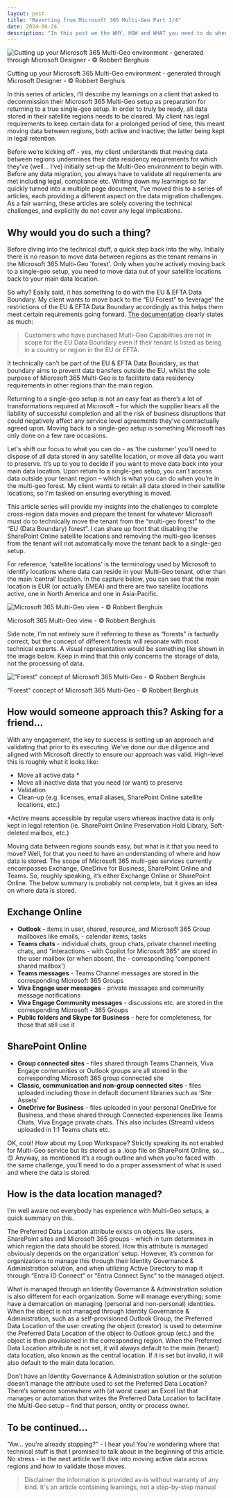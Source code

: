 ```yaml
---
layout: post
title: "Reverting from Microsoft 365 Multi-Geo Part 1/4"
date: 2024-06-24
description: "In this post we the WHY, HOW and WHAT you need to do whenever you're considering wind-down of Microsoft 365 Multi-Geo. In this series of articles, I’ll describe my learnings on a client that asked to decommission their Microsoft 365 Multi-Geo setup as preparation for returning to a true single-geo setup. In order to truly be ready, all data stored in their satellite regions needs to be cleared."
---
```


![Cutting up your Microsoft 365 Multi-Geo environment - generated through Microsoft Designer - © Robbert Berghuis](/assets/images/20240624-Cutting-up-Microsoft-365-Multi-Geo.png)
<figcaption>Cutting up your Microsoft 365 Multi-Geo environment - generated through Microsoft Designer - © Robbert Berghuis</figcaption>

In this series of articles, I’ll describe my learnings on a client that asked to decommission their Microsoft 365 Multi-Geo setup as preparation for returning to a true single-geo setup. In order to truly be ready, all data stored in their satellite regions needs to be cleared. My client has legal requirements to keep certain data for a prolonged period of time, this meant moving data between regions, both active and inactive; the latter being kept in legal retention.

Before we’re kicking off - yes, my client understands that moving data between regions undermines their data residency requirements for which they’ve (well… I’ve) initially set-up the Multi-Geo environment to begin with. Before any data migration, you always have to validate all requirements are met including legal, compliance etc. Writing down my learnings so far quickly turned into a multiple page document, I’ve moved this to a series of articles, each providing a different aspect on the data migration challenges. As a fair warning, these articles are solely covering the technical challenges, and explicitly do not cover any legal implications.

## Why would you do such a thing?
Before diving into the technical stuff, a quick step back into the why. Initially there is no reason to move data between regions as the tenant remains in the Microsoft 365 Multi-Geo 'forest'. Only when you’re actively moving back to a single-geo setup, you need to move data out of your satellite locations back to your main data location.

So why? Easily said, it has something to do with the EU & EFTA Data Boundary. My client wants to move back to the “EU Forest” to ‘leverage’ the restrictions of the EU & EFTA Data Boundary accordingly as this helps them meet certain requirements going forward. [The documentation](https://learn.microsoft.com/en-us/privacy/eudb/eu-data-boundary-learn) clearly states as much:

> Customers who have purchased Multi-Geo Capabilities are not in scope for the EU Data Boundary even if their tenant is listed as being in a country or region in the EU or EFTA. 

 It technically can’t be part of the EU & EFTA Data Boundary, as that boundary aims to prevent data transfers outside the EU, whilst the sole purpose of Microsoft 365 Multi-Geo is to facilitate data residency requirements in other regions than the main region.

Returning to a single-geo setup is not an easy feat as there’s a lot of transformations required at Microsoft – for which the supplier bears all the liability of successful completion and all the risk of business disruptions that could negatively affect any service level agreements they’ve contractually agreed upon. Moving back to a single-geo setup is something Microsoft has only done on a few rare occasions.

Let's shift our focus to what you can do - as ‘the customer’ you’ll need to dispose of all data stored in any satellite location, or move all data you want to preserve. It’s up to you to decide if you want to move data back into your main data location. Upon return to a single-geo setup, you can’t access data outside your tenant region – which is what you can do when you’re in the multi-geo forest. My client wants to retain all data stored in their satellite locations, so I'm tasked on ensuring everything is moved.

This article series will provide my insights into the challenges to complete cross-region data moves and prepare the tenant for whatever Microsoft must do to technically move the tenant from the “multi-geo forest” to the “EU (Data Boundary) forest”. I can share up front that disabling the SharePoint Online satellite locations and removing the multi-geo licenses from the tenant will not automatically move the tenant back to a single-geo setup.

For reference, 'satellite locations' is the terminology used by Microsoft to identify locations where data can reside in your Multi-Geo tenant, other than the main ‘central’ location. In the capture below, you can see that the main location is EUR (or actually EMEA) and there are two satellite locations active, one in North America and one in Asia-Pacific. 

![Microsoft 365 Multi-Geo view - © Robbert Berghuis](/assets/images/20240624-Microsoft-365-Multi-Geo.png)
<figcaption>Microsoft 365 Multi-Geo view - © Robbert Berghuis</figcaption>

Side note, I’m not entirely sure if referring to these as “forests” is factually correct, but the concept of different forests will resonate with most technical experts. A visual representation would be something like shown in the image below. Keep in mind that this only concerns the storage of data, not the processing of data.

!["Forest" concept of Microsoft 365 Multi-Geo - © Robbert Berghuis](/assets/images/20240624-Forest-concept-Multi-Geo.png)
<figcaption>"Forest" concept of Microsoft 365 Multi-Geo - © Robbert Berghuis</figcaption>

## How would someone approach this? Asking for a friend…
With any engagement, the key to success is setting up an approach and validating that prior to its executing. We’ve done our due diligence and aligned with Microsoft directly to ensure our approach was valid. High-level this is roughly what it looks like:
- Move all active data *
- Move all inactive data that you need (or want) to preserve
- Validation
- Clean-up (e.g. licenses, email aliases, SharePoint Online satellite locations, etc.)

*Active means accessible by regular users whereas inactive data is only kept in legal retention (ie. SharePoint Online Preservation Hold Library, Soft-deleted mailbox, etc.)

Moving data between regions sounds easy, but what is it that you need to move? Well, for that you need to have an understanding of where and how data is stored. The scope of Microsoft 365 multi-geo services currently encompasses Exchange, OneDrive for Business, SharePoint Online and Teams. So, roughly speaking, it’s either Exchange Online or SharePoint Online. The below summary is probably not complete, but it gives an idea on where data is stored. 

## Exchange Online
- **Outlook** - items in user, shared, resource, and Microsoft 365 Group mailboxes like emails, - calendar items, tasks
- **Teams chats** - individual chats, group chats, private channel meeting chats, and “interactions - with Copilot for Microsoft 365” are stored in the user mailbox (or when absent, the - corresponding 'component shared mailbox')
- **Teams messages** - Teams Channel messages are stored in the corresponding Microsoft 365 Groups
- **Viva Engage user messages** - private messages and community message notifications
- **Viva Engage Community messages** - discussions etc. are stored in the corresponding Microsoft - 365 Groups
- **Public folders and Skype for Business** - here for completeness, for those that still use it

## SharePoint Online
- **Group connected sites** - files shared through Teams Channels, Viva Engage communities or Outlook groups are all stored in the corresponding Microsoft 365 group connected site
- **Classic, communication and non-group connected sites** - files uploaded including those in default document libraries such as ‘Site Assets’
- **OneDrive for Business** - files uploaded in your personal OneDrive for Business, and those shared through Connected experiences like Teams Chats, Viva Engage private chats. This also includes (Stream) videos uploaded in 1:1 Teams chats etc.

OK, cool! How about my Loop Workspace? Strictly speaking its not enabled for Multi-Geo service but its stored as a .loop file on SharePoint Online, so… 😊 Anyway, as mentioned it’s a rough outline and when you’re faced with the same challenge, you’ll need to do a proper assessment of what is used and where the data is stored.

## How is the data location managed?
I'm well aware not everybody has experience with Multi-Geo setups, a quick summary on this.

The Preferred Data Location attribute exists on objects like users, SharePoint sites and Microsoft 365 groups - which in turn determines in which region the data should be stored. How this attribute is managed obviously depends on the organization’ setup. However, it’s common for organizations to manage this through their Identity Governance & Administration solution, and when utilizing Active Directory to map it through “Entra ID Connect” or “Entra Connect Sync” to the managed object.

What is managed through an Identity Governance & Administration solution is also different for each organization. Some will manage everything; some have a demarcation on managing (personal and non-personal) identities. When the object is not managed through Identity Governance & Administration, such as a self-provisioned Outlook Group, the Preferred Data Location of the user creating the object (creator) is used to determine the Preferred Data Location of the object to Outlook group (etc.) and the object is then provisioned in the corresponding region. When the Preferred Data Location attribute is not set, it will always default to the main (tenant) data location, also known as the central location. If it is set but invalid, it will also default to the main data location.

Don’t have an Identity Governance & Administration solution or the solution doesn’t manage the attribute used to set the Preferred Data Location? There’s someone somewhere with (at worst case) an Excel list that manages or automation that writes the Preferred Data Location to facilitate the Multi-Geo setup – find that person, entity or process owner. 

## To be continued...
"Aw... you're already stopping?" - I hear you! You're wondering where that technical stuff is that I promised to talk about in the beginning of this article. No stress - in the next article we'll dive into moving active data across regions and how to validate those moves.

> Disclaimer the information is provided as-is without warranty of any kind. It's an article containing learnings, not a step-by-step manual